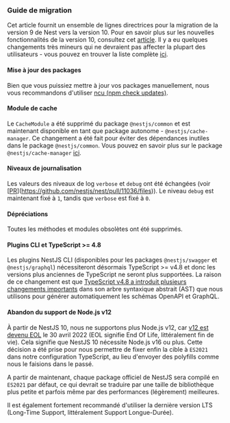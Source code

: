 ### Guide de migration

Cet article fournit un ensemble de lignes directrices pour la migration de la version 9 de Nest vers la version 10.
Pour en savoir plus sur les nouvelles fonctionnalités de la version 10, consultez cet [article](https://trilon.io/blog/nestjs-10-is-now-available).
Il y a eu quelques changements très mineurs qui ne devraient pas affecter la plupart des utilisateurs - vous pouvez en trouver la liste complète [ici](https://github.com/nestjs/nest/releases/tag/v10.0.0).

#### Mise à jour des packages

Bien que vous puissiez mettre à jour vos packages manuellement, nous vous recommandons d'utiliser [ncu (npm check updates)](https://npmjs.com/package/npm-check-updates).

#### Module de cache

Le `CacheModule` a été supprimé du package `@nestjs/common` et est maintenant disponible en tant que package autonome - `@nestjs/cache-manager`. Ce changement a été fait pour éviter des dépendances inutiles dans le package `@nestjs/common`. Vous pouvez en savoir plus sur le package `@nestjs/cache-manager` [ici](/techniques/caching).

#### Niveaux de journalisation

Les valeurs des niveaux de log `verbose` et `debug` ont été échangées (voir [[PR](https://github.com/nestjs/nest/pull/11036/files)](https://github.com/nestjs/nest/pull/11036/files)). Le niveau `debug` est maintenant fixé à `1`, tandis que `verbose` est fixé à `0`.

#### Dépréciations

Toutes les méthodes et modules obsolètes ont été supprimés.

#### Plugins CLI et TypeScript >= 4.8

Les plugins NestJS CLI (disponibles pour les packages `@nestjs/swagger` et `@nestjs/graphql`) nécessiteront désormais TypeScript >= v4.8 et donc les versions plus anciennes de TypeScript ne seront plus supportées. La raison de ce changement est que [TypeScript v4.8 a introduit plusieurs changements importants](https://www.typescriptlang.org/docs/handbook/release-notes/typescript-4-8.html#decorators-are-placed-on-modifiers-on-typescripts-syntax-trees) dans son arbre syntaxique abstrait (AST) que nous utilisons pour générer automatiquement les schémas OpenAPI et GraphQL.

#### Abandon du support de Node.js v12

À partir de NestJS 10, nous ne supportons plus Node.js v12, car [v12 est devenu EOL](https://twitter.com/nodejs/status/1524081123579596800) le 30 avril 2022 (EOL signifie End Of Life, littéralement fin de vie). Cela signifie que NestJS 10 nécessite Node.js v16 ou plus. Cette décision a été prise pour nous permettre de fixer enfin la cible à `ES2021` dans notre configuration TypeScript, au lieu d'envoyer des polyfills comme nous le faisions dans le passé.

A partir de maintenant, chaque package officiel de NestJS sera compilé en `ES2021` par défaut, ce qui devrait se traduire par une taille de bibliothèque plus petite et parfois même par des performances (légèrement) meilleures.

Il est également fortement recommandé d'utiliser la dernière version LTS (Long-Time Support, littéralement Support Longue-Durée).
